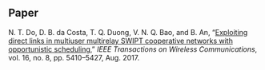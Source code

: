 ## Paper
N. T. Do, D. B. da Costa, T. Q. Duong, V. N. Q. Bao, and B. An, “[Exploiting direct links in multiuser multirelay SWIPT cooperative networks with opportunistic scheduling](https://ieeexplore.ieee.org/document/7945528),” _IEEE Transactions on Wireless Communications_, vol. 16, no. 8, pp. 5410–5427, Aug. 2017.
